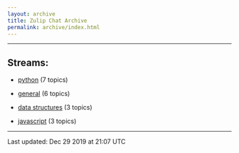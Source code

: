 ```yaml
---
layout: archive
title: Zulip Chat Archive
permalink: archive/index.html
---
```


---

## Streams:

* [python](213224-python/index.html) (7 topics)

* [general](213222-general/index.html) (6 topics)

* [data structures](217915-data-structures/index.html) (3 topics)

* [javascript](217809-javascript/index.html) (3 topics)

<hr><p>Last updated: Dec 29 2019 at 21:07 UTC</p>